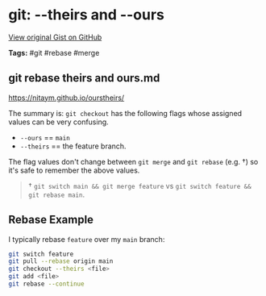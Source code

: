 # git: --theirs and --ours 

[View original Gist on GitHub](https://gist.github.com/Integralist/157a91212e785d7d78544314622c5c24)

**Tags:** #git #rebase #merge

## git rebase theirs and ours.md

https://nitaym.github.io/ourstheirs/

The summary is: `git checkout` has the following flags whose assigned values can be very confusing.

- `--ours` == `main`
- `--theirs` == the feature branch.

The flag values don't change between `git merge` and `git rebase` (e.g. †) so it's safe to remember the above values. 

> † `git switch main && git merge feature` vs `git switch feature && git rebase main`.

## Rebase Example

I typically rebase `feature` over my `main` branch:

```bash
git switch feature
git pull --rebase origin main
git checkout --theirs <file>
git add <file>
git rebase --continue
```

